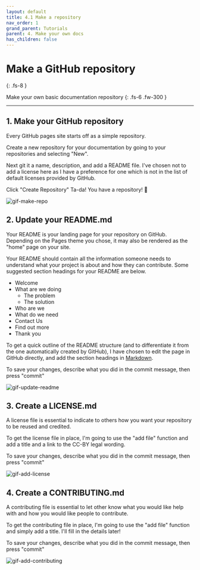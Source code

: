 ```yaml
---
layout: default
title: 4.1 Make a repository
nav_order: 1
grand_parent: Tutorials
parent: 4. Make your own docs
has_children: false
---
```



# Make a GitHub repository
{: .fs-8 }

Make your own basic documentation repository
{: .fs-6 .fw-300 }

---

## 1. Make your GitHub repository

Every GitHub pages site starts off as a simple repository.

Create a new repository for your documentation by going to your repositories and selecting "New".

Next git it a name, description, and add a README file. I've chosen not to add a license here as I have a preference for one which is not in the list of default licenses provided by GitHub.

Click "Create Repository" Ta-da! You have a repository! 🎉

![gif-make-repo](../../img/gifs/create-repo.gif)

## 2. Update your README.md

Your README is your landing page for your repository on GitHub. Depending on the Pages theme you chose, it may also be rendered as the "home" page on your site.

Your README should contain all the information someone needs to understand what your project is about and how they can contribute. Some suggested section headings for your README are below.

- Welcome
- What are we doing
  - The problem
  - The solution
- Who are we
- What do we need
- Contact Us
- Find out more
- Thank you

To get a quick outline of the README structure (and to differentiate it from the one automatically created by GitHub), I have chosen to edit the page in GitHub directly, and add the section headings in [Markdown](https://github.com/adam-p/markdown-here/wiki/Markdown-Cheatsheet).

To save your changes, describe what you did in the commit message, then press "commit"

![gif-update-readme](../../img/gifs/update-readme.gif)

## 3. Create a LICENSE.md

A license file is essential to indicate to others how you want your repository to be reused and credited.

To get the license file in place, I'm going to use the "add file" function and add a title and a link to the CC-BY legal wording.

To save your changes, describe what you did in the commit message, then press "commit"

![gif-add-license](../../img/gifs/add-license.gif)

## 4. Create a CONTRIBUTING.md

A contributing file is essential to let other know what you would like help with and how you would like people to contribute.

To get the contributing file in place, I'm going to use the "add file" function and simply add a title. I'll fill in the details later!

To save your changes, describe what you did in the commit message, then press "commit"

![gif-add-contributing](../../img/gifs/add-contributing.gif)
